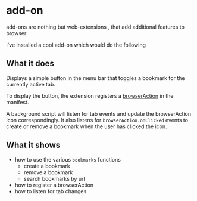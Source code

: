 # add-on
add-ons are nothing but web-extensions , that add additional features to browser

i've installed a cool add-on which would do the following

## What it does

Displays a simple button in the menu bar that toggles a bookmark for the currently active tab.

To display the button, the extension registers a [browserAction](https://developer.mozilla.org/en-US/Add-ons/WebExtensions/API/browserAction) in the manifest.

A background script will listen for tab events and update the browserAction icon correspondingly. It also listens for `browserAction.onClicked` events to create or remove a bookmark when the user has clicked the icon.

## What it shows

* how to use the various `bookmarks` functions
  * create a bookmark
  * remove a bookmark
  * search bookmarks by url
* how to register a browserAction
* how to listen for tab changes

